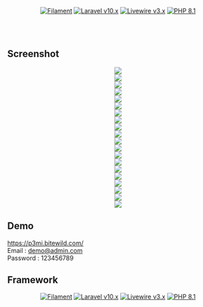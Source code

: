 <p align="center">
    <a href="https://github.com/filamentphp/filament/actions"><img alt="Filament" src="https://img.shields.io/badge/Filament-v3.x-orange?style=for-the-badge"></a>
    <a href="https://laravel.com"><img alt="Laravel v10.x" src="https://img.shields.io/badge/Laravel-v10.x-FF2D20?style=for-the-badge&logo=laravel"></a>
    <a href="https://livewire.laravel.com"><img alt="Livewire v3.x" src="https://img.shields.io/badge/Livewire-v3.x-FB70A9?style=for-the-badge"></a>
    <a href="https://php.net"><img alt="PHP 8.1" src="https://img.shields.io/badge/PHP-8.1-777BB4?style=for-the-badge&logo=php"></a>
</p>

<br>
<br>

## Screenshot
<p align="center">
    <img src="https://github.com/isaandreanme/portal/blob/main/Screenshoot/1.png?raw=true" />
    <br>
    <img src="https://github.com/isaandreanme/portal/blob/main/Screenshoot/2.png?raw=true" />
    <br>
    <img src="https://github.com/isaandreanme/portal/blob/main/Screenshoot/3.png?raw=true" />
    <br>
    <img src="https://github.com/isaandreanme/portal/blob/main/Screenshoot/4.png?raw=true" />
    <br>
    <img src="https://github.com/isaandreanme/portal/blob/main/Screenshoot/5.png?raw=true" />
    <br>
    <img src="https://github.com/isaandreanme/portal/blob/main/Screenshoot/6.png?raw=true" />
    <br>
    <img src="https://github.com/isaandreanme/portal/blob/main/Screenshoot/7.png?raw=true" />
    <br>
    <img src="https://github.com/isaandreanme/portal/blob/main/Screenshoot/8.png?raw=true" />
    <br>
    <img src="https://github.com/isaandreanme/portal/blob/main/Screenshoot/9.png?raw=true" />
    <br>
    <img src="https://github.com/isaandreanme/portal/blob/main/Screenshoot/10.png?raw=true" />
    <br>
    <img src="https://github.com/isaandreanme/portal/blob/main/Screenshoot/11.png?raw=true" />
    <br>
    <img src="https://github.com/isaandreanme/portal/blob/main/Screenshoot/12.png?raw=true" />
    <br>
    <img src="https://github.com/isaandreanme/portal/blob/main/Screenshoot/13.png?raw=true" />
    <br>
    <img src="https://github.com/isaandreanme/portal/blob/main/Screenshoot/14.png?raw=true" />
    <br>
    <img src="https://github.com/isaandreanme/portal/blob/main/Screenshoot/15.png?raw=true" />
    <br>
    <img src="https://github.com/isaandreanme/portal/blob/main/Screenshoot/16.png?raw=true" />
    <br>
    <img src="https://github.com/isaandreanme/portal/blob/main/Screenshoot/17.png?raw=true" />
    <br>
    <img src="https://github.com/isaandreanme/portal/blob/main/Screenshoot/18.png?raw=true" />
    <br>
    <img src="https://github.com/isaandreanme/portal/blob/main/Screenshoot/19.png?raw=true" />
    <br>
    <img src="https://github.com/isaandreanme/portal/blob/main/Screenshoot/20.png?raw=true" />
    <br>
</p>


## Demo

https://p3mi.bitewild.com/
<br>
Email : demo@admin.com
<br>
Password : 123456789

## Framework
<p align="center">
    <a href="https://github.com/filamentphp/filament/actions"><img alt="Filament" src="https://img.shields.io/badge/Filament-v3.x-orange?style=for-the-badge"></a>
    <a href="https://laravel.com"><img alt="Laravel v10.x" src="https://img.shields.io/badge/Laravel-v10.x-FF2D20?style=for-the-badge&logo=laravel"></a>
    <a href="https://livewire.laravel.com"><img alt="Livewire v3.x" src="https://img.shields.io/badge/Livewire-v3.x-FB70A9?style=for-the-badge"></a>
    <a href="https://php.net"><img alt="PHP 8.1" src="https://img.shields.io/badge/PHP-8.1-777BB4?style=for-the-badge&logo=php"></a>
</p>
